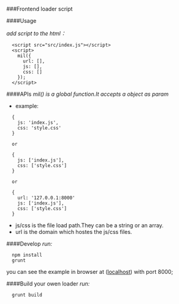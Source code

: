 ###Frontend loader script

####Usage

*add script to the html：*
```
  <script src="src/index.js"></script>
  <script>
    mil({
      url: [],
      js: [],
      css: []
    });
  </script>
```

####APIs
*mil() is a global function.It accepts a object as param*
- example:
```
  {
    js: 'index.js',
    css: 'style.css'
  }

  or

  {
    js: ['index.js'],
    css: ['style.css']
  }

  or

  {
    url: '127.0.0.1:8000'
    js: ['index.js'],
    css: ['style.css']
  }
```
- js/css is the file load path.They can be a string or an array.
- url is the domain which hostes the js/css files.

####Develop
*run:*
```
  npm install
  grunt
```
you can see the example in browser at ([localhost](http://127.0.0.1:8000)) with port 8000;

####Build your owen loader
*run:*
```
  grunt build
```